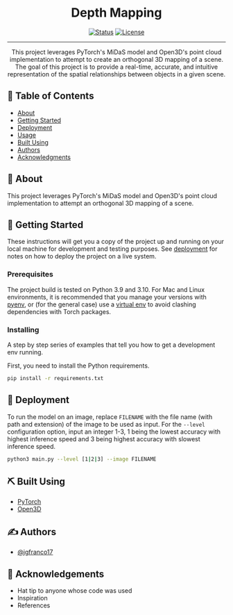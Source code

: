 <h1 align="center">Depth Mapping</h1>

<div align="center">

[![Status](https://img.shields.io/badge/status-active-success.svg)]() [![License](https://img.shields.io/badge/license-MIT-blue.svg)](/LICENSE)

</div>

---

<p align="center"> 
    This project leverages PyTorch's MiDaS model and Open3D's point cloud implementation to attempt to create an orthogonal 3D mapping of a scene. The goal of this project is to provide a real-time, accurate, and intuitive representation of the spatial relationships between objects in a given scene. 
    <br> 
</p>

## 📝 Table of Contents

- [About](#about)
- [Getting Started](#getting_started)
- [Deployment](#deployment)
- [Usage](#usage)
- [Built Using](#built_using)
- [Authors](#authors)
- [Acknowledgments](#acknowledgement)

## 🧐 About <a name = "about"></a>

This project leverages PyTorch's MiDaS model and Open3D's point cloud implementation to attempt an orthogonal 3D mapping of a scene.

## 🏁 Getting Started <a name = "getting_started"></a>

These instructions will get you a copy of the project up and running on your local machine for development and testing purposes. See [deployment](#deployment) for notes on how to deploy the project on a live system.

### Prerequisites

The project build is tested on Python 3.9 and 3.10. For Mac and Linux environments, it is recommended that you manage your versions with [pyenv](https://github.com/pyenv/pyenv), or (for the general case) use a [virtual env](https://docs.python.org/3/library/venv.html) to avoid clashing dependencies with Torch packages.

### Installing

A step by step series of examples that tell you how to get a development env running.

First, you need to install the Python requirements.

```bash
pip install -r requirements.txt
```

## 🚀 Deployment <a name = "deployment"></a>

To run the model on an image, replace `FILENAME` with the file name (with path and extension) of the image to be used as input. For the `--level` configuration option, input an integer 1-3, 1 being the lowest accuracy with highest inference speed and 3 being highest accuracy with slowest inference speed.

```bash
python3 main.py --level [1|2|3] --image FILENAME
```

## ⛏️ Built Using <a name = "built_using"></a>

- [PyTorch](https://pytorch.org/)
- [Open3D](https://open3d.org/)

## ✍️ Authors <a name = "authors"></a>

- [@jgfranco17](https://github.com/jgfranco17)

## 🎉 Acknowledgements <a name = "acknowledgement"></a>

- Hat tip to anyone whose code was used
- Inspiration
- References
